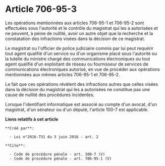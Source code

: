 # Article 706-95-3

Les opérations mentionnées aux articles 706-95-1 et 706-95-2 sont effectuées sous l'autorité et le contrôle du magistrat qui
les a autorisées et ne peuvent, à peine de nullité, avoir un autre objet que la recherche et la constatation des infractions
visées dans la décision de ce magistrat. 

Le magistrat ou l'officier de police judiciaire commis par lui peut requérir tout agent qualifié d'un service ou d'un
organisme placé sous l'autorité ou la tutelle du ministre chargé des communications électroniques ou tout agent qualifié d'un
exploitant de réseau ou fournisseur de services de communications électroniques autorisé, en vue de procéder aux opérations
mentionnées aux mêmes articles 706-95-1 et 706-95-2. 

Le fait que ces opérations révèlent des infractions autres que celles visées dans la décision du magistrat qui les a
autorisées ne constitue pas une cause de nullité des procédures incidentes. 

Lorsque l'identifiant informatique est associé au compte d'un avocat, d'un magistrat, d'un sénateur ou d'un député, l'article
100-7 est applicable.

**Liens relatifs à cet article**

	**Créé par**:

	  - Loi n°2016-731 du 3 juin 2016 - art. 2

	**Cite**:

	  - Code de procédure pénale - art. 100-7 (V)
	  - Code de procédure pénale - art. 706-95-1 (V)
